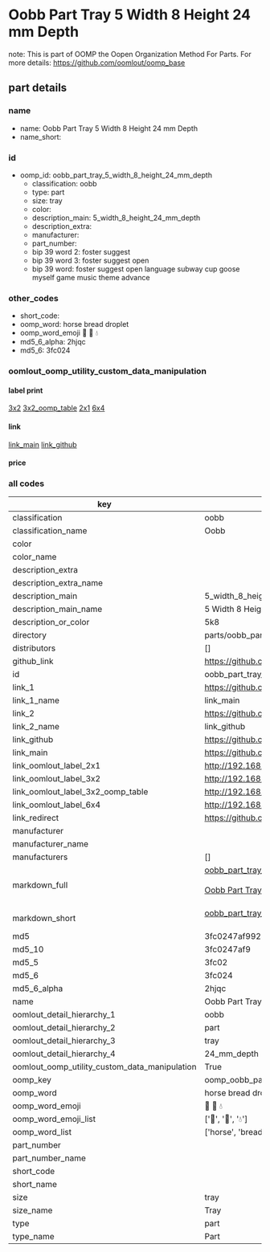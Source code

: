 # Oobb Part Tray 5 Width 8 Height 24 mm Depth  

note: This is part of OOMP the Oopen Organization Method For Parts. For more details: https://github.com/oomlout/oomp_base

##  part details
  







### name
* name: Oobb Part Tray 5 Width 8 Height 24 mm Depth
* name_short: 
### id
* oomp_id: oobb_part_tray_5_width_8_height_24_mm_depth
  * classification: oobb
  * type: part
  * size: tray
  * color: 
  * description_main: 5_width_8_height_24_mm_depth
  * description_extra: 
  * manufacturer: 
  * part_number: 
  * bip 39 word 2: foster suggest
  * bip 39 word 3: foster suggest open
  * bip 39 word: foster suggest open language subway cup goose myself game music theme advance

### other_codes
* short_code: 
* oomp_word: horse bread droplet
* oomp_word_emoji :horse: :bread: :droplet:
* md5_6_alpha: 2hjqc
* md5_6: 3fc024






### oomlout_oomp_utility_custom_data_manipulation
#### label print
[3x2](http://192.168.1.245:1112/?label=oomp%202hjqc)
[3x2_oomp_table](http://192.168.1.108:1112/?label=oomp%202hjqc)
[2x1](http://192.168.1.242:1112/?label=oomp%202hjqc)
[6x4](http://192.168.1.55:1112/?label=oomp%202hjqc)    

#### link

[link_main](https://github.com/oomlout/oomlout_oomp_version_1_messy/tree/main/parts/oobb_part_tray_5_width_8_height_24_mm_depth) [link_github](https://github.com/oomlout/oomlout_oomp_version_1_messy/tree/main/parts/oobb_part_tray_5_width_8_height_24_mm_depth)                             

#### price







### all codes 
| key | value |  
| --- | --- |  
| classification | oobb |  
| classification_name | Oobb |  
| color |  |  
| color_name |  |  
| description_extra |  |  
| description_extra_name |  |  
| description_main | 5_width_8_height_24_mm_depth |  
| description_main_name | 5 Width 8 Height 24 mm Depth |  
| description_or_color | 5k8 |  
| directory | parts/oobb_part_tray_5_width_8_height_24_mm_depth |  
| distributors | [] |  
| github_link | https://github.com/oomlout/oomlout_oomp_part_src/tree/main/parts/oobb_part_tray_5_width_8_height_24_mm_depth |  
| id | oobb_part_tray_5_width_8_height_24_mm_depth |  
| link_1 | https://github.com/oomlout/oomlout_oomp_version_1_messy/tree/main/parts/oobb_part_tray_5_width_8_height_24_mm_depth |  
| link_1_name | link_main |  
| link_2 | https://github.com/oomlout/oomlout_oomp_version_1_messy/tree/main/parts/oobb_part_tray_5_width_8_height_24_mm_depth |  
| link_2_name | link_github |  
| link_github | https://github.com/oomlout/oomlout_oomp_version_1_messy/tree/main/parts/oobb_part_tray_5_width_8_height_24_mm_depth |  
| link_main | https://github.com/oomlout/oomlout_oomp_version_1_messy/tree/main/parts/oobb_part_tray_5_width_8_height_24_mm_depth |  
| link_oomlout_label_2x1 | http://192.168.1.242:1112/?label=oomp%202hjqc |  
| link_oomlout_label_3x2 | http://192.168.1.245:1112/?label=oomp%202hjqc |  
| link_oomlout_label_3x2_oomp_table | http://192.168.1.108:1112/?label=oomp%202hjqc |  
| link_oomlout_label_6x4 | http://192.168.1.55:1112/?label=oomp%202hjqc |  
| link_redirect | https://github.com/oomlout/oomlout_oomp_version_1_messy/tree/main/parts/oobb_part_tray_5_width_8_height_24_mm_depth |  
| manufacturer |  |  
| manufacturer_name |  |  
| manufacturers | [] |  
| markdown_full | [oobb_part_tray_5_width_8_height_24_mm_depth](none)<br>[](none)<br>[Oobb Part Tray 5 Width 8 Height 24 Mm Depth](none)<br><br> |  
| markdown_short | [oobb_part_tray_5_width_8_height_24_mm_depth](none)<br><br> |  
| md5 | 3fc0247af9924c90d6ec17cf36763ae0 |  
| md5_10 | 3fc0247af9 |  
| md5_5 | 3fc02 |  
| md5_6 | 3fc024 |  
| md5_6_alpha | 2hjqc |  
| name | Oobb Part Tray 5 Width 8 Height 24 mm Depth |  
| oomlout_detail_hierarchy_1 | oobb |  
| oomlout_detail_hierarchy_2 | part |  
| oomlout_detail_hierarchy_3 | tray |  
| oomlout_detail_hierarchy_4 | 24_mm_depth |  
| oomlout_oomp_utility_custom_data_manipulation | True |  
| oomp_key | oomp_oobb_part_tray_5_width_8_height_24_mm_depth |  
| oomp_word | horse bread droplet |  
| oomp_word_emoji | :horse: :bread: :droplet: |  
| oomp_word_emoji_list | [':horse:', ':bread:', ':droplet:'] |  
| oomp_word_list | ['horse', 'bread', 'droplet'] |  
| part_number |  |  
| part_number_name |  |  
| short_code |  |  
| short_name |  |  
| size | tray |  
| size_name | Tray |  
| type | part |  
| type_name | Part |  

